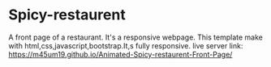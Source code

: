 # Spicy-restaurent
A front page of a restaurant. It's a responsive webpage. This template make with html,css,javascript,bootstrap.It,s fully responsive.
live server link: https://m45um19.github.io/Animated-Spicy-restaurent-Front-Page/
